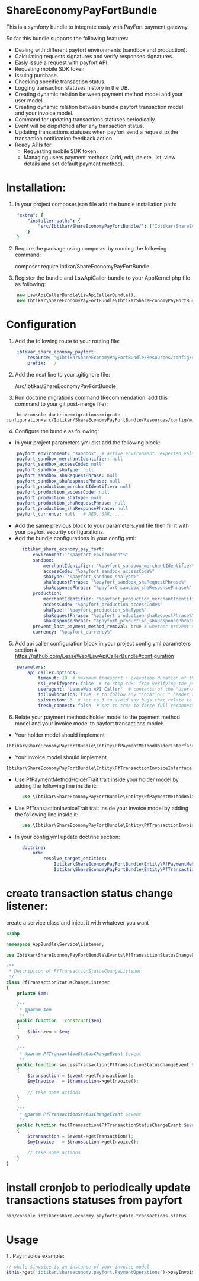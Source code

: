 # ShareEconomyPayFortBundle
This is a symfony bundle to integrate easly with PayFort payment gateway.

So far this bundle supports the following features:
- Dealing with different payfort environments (sandbox and production).
- Calculating requests signatures and verify responses signatures.
- Easly issue a request with payfort API.
- Requsting mobile SDK token.
- Issuing purchase.
- Checking specific transaction status.
- Logging transaction statuses history in the DB.
- Creating dynamic relation between payment method model and your user model.
- Creating dynamic relation between bundle payfort transaction model and your invoice model.
- Command for updating transactions statuses periodically.
- Event will be dispatched after any transaction status.
- Updating transactions statuses when payfort send a request to the transaction notification feedback action.
- Ready APIs for:
  - Requesting mobile SDK token.
  - Managing users payment methods (add, edit, delete, list, view details and set default payment method).

# Installation:

1. In your project composer.json file add the bundle installation path:

```yml
    "extra": {
        "installer-paths": {
            "src/Ibtikar/ShareEconomyPayFortBundle/": ["Ibtikar/ShareEconomyPayFortBundle"]
        }
    }
```

2. Require the package using composer by running the following command:

    composer require Ibtikar/ShareEconomyPayFortBundle

3. Register the bundle and LswApiCaller bundle to your AppKernel.php file as following:

```php
    new Lsw\ApiCallerBundle\LswApiCallerBundle(),
    new Ibtikar\ShareEconomyPayFortBundle\IbtikarShareEconomyPayFortBundle(),
```

# Configuration

1. Add the following route to your routing file:

```yml
    ibtikar_share_economy_payfort:
        resource: "@IbtikarShareEconomyPayFortBundle/Resources/config/routing.yml"
        prefix:   /
```

2. Add the next line to your .gitignore file:

    /src/Ibtikar/ShareEconomyPayFortBundle

3. Run doctrine migrations command (Recommendation: add this command to your git post-merge file):

```cli
    bin/console doctrine:migrations:migrate --configuration=src/Ibtikar/ShareEconomyPayFortBundle/Resources/config/migrations.yml
```

4. Configure the bundle as following:

- In your project parameters.yml.dist add the following block:

```yml
    payfort_environment: "sandbox"  # active environment. expected values (sandbox or production)
    payfort_sandbox_merchantIdentifier: null
    payfort_sandbox_accessCode: null
    payfort_sandbox_shaType: null
    payfort_sandbox_shaRequestPhrase: null
    payfort_sandbox_shaResponsePhrase: null
    payfort_production_merchantIdentifier: null
    payfort_production_accessCode: null
    payfort_production_shaType: null
    payfort_production_shaRequestPhrase: null
    payfort_production_shaResponsePhrase: null
    payfort_currency: null   # AED, SAR, ....
```
- Add the same previous block to your parameters.yml file then fill it with your payfort security configurations.
- Add the bundle configurations in your config.yml:
```yml
      ibtikar_share_economy_pay_fort:
          environment: "%payfort_environment%"
          sandbox:
              merchantIdentifier: "%payfort_sandbox_merchantIdentifier%"
              accessCode: "%payfort_sandbox_accessCode%"
              shaType: "%payfort_sandbox_shaType%"
              shaRequestPhrase: "%payfort_sandbox_shaRequestPhrase%"
              shaResponsePhrase: "%payfort_sandbox_shaResponsePhrase%"
          production:
              merchantIdentifier: "%payfort_production_merchantIdentifier%"
              accessCode: "%payfort_production_accessCode%"
              shaType: "%payfort_production_shaType%"
              shaRequestPhrase: "%payfort_production_shaRequestPhrase%"
              shaResponsePhrase: "%payfort_production_shaResponsePhrase%"
          prevent_last_payment_method_removal: true # whether prevent user from deleting his last payment method or not (true or false)
          currency: "%payfort_currency%"
```

5. Add api caller configuration block in your project config.yml parameters section     # https://github.com/LeaseWeb/LswApiCallerBundle#configuration

```yml
    parameters:
        api_caller.options:
            timeout: 10  # maximum transport + execution duration of the call in sec.
            ssl_verifypeer: false  # to stop cURL from verifying the peer's certificate.
            useragent: "LeaseWeb API Caller"  # contents of the "User-Agent: " header.
            followlocation: true  # to follow any "Location: " header that the server sends.
            sslversion: 3  # set to 3 to avoid any bugs that relate to automatic version selection.
            fresh_connect: false  # set to true to force full reconnect every call.
```

6. Relate your payment methods holder model to the payment method model and your invoice model to payfort transactions model:

- Your holder model should implement
```php
Ibtikar\ShareEconomyPayFortBundle\Entity\PfPaymentMethodHolderInterface
```
- Your invoice model should implement
```php
Ibtikar\ShareEconomyPayFortBundle\Entity\PfTransactionInvoiceInterface
```
- Use PfPaymentMethodHolderTrait trait inside your holder model by adding the following line inside it:

```php
      use \Ibtikar\ShareEconomyPayFortBundle\Entity\PfPaymentMethodHolderTrait;
```

- Use PfTransactionInvoiceTrait trait inside your invoice model by adding the following line inside it:

```php
      use \Ibtikar\ShareEconomyPayFortBundle\Entity\PfTransactionInvoiceTrait;
```
- In your config.yml update doctrine section:

```yml
      doctrine:
          orm:
              resolve_target_entities:
                  Ibtikar\ShareEconomyPayFortBundle\Entity\PfPaymentMethodHolderInterface: {your holder class full qualified name space. ex: AppBundle\Entity\User}
                  Ibtikar\ShareEconomyPayFortBundle\Entity\PfTransactionInvoiceInterface: {your invoice class full qualified name space. ex: AppBundle\Entity\Invoice}
```

# create transaction status change listener:

create a service class and inject it with whatever you want

```php
<?php

namespace AppBundle\Service\Listener;

use Ibtikar\ShareEconomyPayFortBundle\Events\PfTransactionStatusChangeEvent;

/**
 * Description of PfTransactionStatusChangeListener
 */
class PfTransactionStatusChangeListener
{
    private $em;

    /**
     * @param $em
     */
    public function __construct($em)
    {
        $this->em = $em;
    }

    /**
     * @param PfTransactionStatusChangeEvent $event
     */
    public function successTransaction(PfTransactionStatusChangeEvent $event)
    {
        $transaction = $event->getTransaction();
        $myInvoice   = $transaction->getInvoice();
        
        // take some actions
    }

    /**
     * @param PfTransactionStatusChangeEvent $event
     */
    public function failTransaction(PfTransactionStatusChangeEvent $event)
    {
        $transaction = $event->getTransaction();
        $myInvoice   = $transaction->getInvoice();

        // take some actions
    }
}
```

# install cronjob to periodically update transactions statuses from payfort

```cli
bin/console ibtikar:share-economy-payfort:update-transactions-status
```

# Usage

1 . Pay invoice example:

```php
// while $invoice is an instance of your invoice model
$this->get('ibtikar.shareeconomy.payfort.PaymentOperations')->payInvoice($invoice);
```
